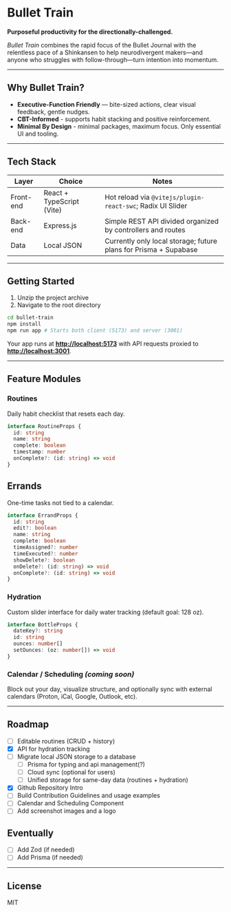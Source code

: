 # Bullet Train

**Purposeful productivity for the directionally-challenged.**

_Bullet Train_ combines the rapid focus of the Bullet Journal with the relentless pace of a Shinkansen to help neurodivergent makers—and anyone who struggles with follow-through—turn intention into momentum.

---

## Why Bullet Train?

- **Executive-Function Friendly** — bite-sized actions, clear visual feedback, gentle nudges.
- **CBT-Informed** - supports habit stacking and positive reinforcement.
- **Minimal By Design** - minimal packages, maximum focus. Only essential UI and tooling.

---

## Tech Stack

| Layer     | Choice                    | Notes                                                            |
| --------- | ------------------------- | ---------------------------------------------------------------- |
| Front-end | React + TypeScript (Vite) | Hot reload via `@vitejs/plugin-react-swc`; Radix UI Slider       |
| Back-end  | Express.js                | Simple REST API divided organized by controllers and routes      |
| Data      | Local JSON                | Currently only local storage; future plans for Prisma + Supabase |

---

## Getting Started

1. Unzip the project archive
2. Navigate to the root directory

```zsh
cd bullet-train
npm install
npm run app # Starts both client (5173) and server (3001)
```

Your app runs at [**http://localhost:5173**](http://localhost:5173) with API requests proxied to [**http://localhost:3001**](http://localhost:3001).

---

## Feature Modules

### Routines

Daily habit checklist that resets each day.

```ts
interface RoutineProps {
  id: string
  name: string
  complete: boolean
  timestamp: number
  onComplete?: (id: string) => void
}
```

## Errands

One-time tasks not tied to a calendar.

```ts
interface ErrandProps {
  id: string
  edit?: boolean
  name: string
  complete: boolean
  timeAssigned?: number
  timeExecuted?: number
  showDelete?: boolean
  onDelete?: (id: string) => void
  onComplete?: (id: string) => void
}
```

### Hydration

Custom slider interface for daily water tracking (default goal: 128 oz).

```ts
interface BottleProps {
  dateKey?: string
  id: string
  ounces: number[]
  setOunces: (oz: number[]) => void
}
```

### Calendar / Scheduling _(coming soon)_

Block out your day, visualize structure, and optionally sync with external calendars (Proton, iCal, Google, Outlook, etc).

---

## Roadmap

- [ ] Editable routines (CRUD + history)
- [x] API for hydration tracking
- [ ] Migrate local JSON storage to a database
  - [ ] Prisma for typing and api management(?)
  - [ ] Cloud sync (optional for users)
  - [ ] Unified storage for same-day data (routines + hydration)
- [x] Github Repository Intro
- [ ] Build Contribution Guidelines and usage examples
- [ ] Calendar and Scheduling Component
- [ ] Add screenshot images and a logo

## Eventually

- [ ] Add Zod (if needed)
- [ ] Add Prisma (if needed)

---

## License

MIT
